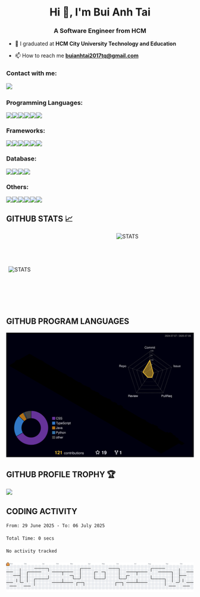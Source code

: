 <h1 align="center">Hi 👋, I'm Bui Anh Tai</h1>
<h3 align="center">A Software Engineer from HCM</h3>

- 🔭 I graduated at **HCM City University Technology and Education**

- 📫 How to reach me **buianhtai2017tq@gmail.com**

<h3 align="left">Contact with me: </h3>
<a href="https://www.facebook.com/profile.php?id=100012248492430" target="_blank"> <img src="https://img.shields.io/badge/Facebook-%231877F2.svg?style=for-the-badge&logo=Facebook&logoColor=white"> </a>


<h3 align="left">Programming Languages: </h3>
<div style="display: flex;">
  <img src="https://img.shields.io/badge/Java-%23ED8B00.svg?logo=openjdk&logoColor=white">
  <img src="https://img.shields.io/badge/JavaScript-F7DF1E?logo=javascript&logoColor=000">
  <img src="https://img.shields.io/badge/TypeScript-3178C6?logo=typescript&logoColor=fff">
  <img src="https://img.shields.io/badge/Python-3776AB?logo=python&logoColor=fff">
  <img src="https://img.shields.io/badge/php-%23777BB4.svg?&logo=php&logoColor=white">
  <img src="https://custom-icon-badges.demolab.com/badge/C%23-%23239120.svg?logo=cshrp&logoColor=white">
</div>

<h3 align="left">Frameworks: </h3>
<div style="display: flex;">
  <img src="https://img.shields.io/badge/Spring%20Boot-6DB33F?logo=springboot&logoColor=fff">
  <img src="https://img.shields.io/badge/React-%2320232a.svg?logo=react&logoColor=%2361DAFB">
  <img src="https://img.shields.io/badge/Angular-%23DD0031.svg?logo=angular&logoColor=white">
  <img src="https://img.shields.io/badge/Laravel-%23FF2D20.svg?logo=laravel&logoColor=white">
  <img src="https://img.shields.io/badge/Django-%23092E20.svg?logo=django&logoColor=white">
  <img src="https://img.shields.io/badge/FastAPI-009485.svg?logo=fastapi&logoColor=white">
 </div>

<h3 align="left">Database: </h3>
<div style="display: flex;">
  <img src="https://img.shields.io/badge/Postgres-%23316192.svg?logo=postgresql&logoColor=white">
  <img src="https://img.shields.io/badge/MySQL-4479A1?logo=mysql&logoColor=fff">
  <img src="https://custom-icon-badges.demolab.com/badge/Oracle-F80000?logo=oracle&logoColor=fff">
  <img src="https://img.shields.io/badge/MongoDB-%234ea94b.svg?logo=mongodb&logoColor=white">
 </div>

<h3 align="left">Others: </h3>
<div style="display: flex;">
  <img src="https://img.shields.io/badge/Docker-2496ED?logo=docker&logoColor=fff">
  <img src="https://img.shields.io/badge/Jenkins-D24939?logo=jenkins&logoColor=white">
  <img src="https://img.shields.io/badge/Git-F05032?logo=git&logoColor=fff">
  <img src="https://img.shields.io/badge/Jira-0052CC?logo=jira&logoColor=fff">
  <img src="https://img.shields.io/badge/Confluence-172B4D?logo=confluence&logoColor=fff">
  <img src="https://img.shields.io/badge/Slack-4A154B?logo=slack&logoColor=fff">
</div>

## GITHUB STATS 📈
<p style="width: 100%; display: flex; justify-content: space-around; align-items: center; flex-direction: row;">
<img style="width: 55%" src="https://github-readme-stats-sigma-five.vercel.app/api?username=buianhtai1205&show_icons=true&hide_border=true&theme=radical" alt="STATS" />
<img style="width: 40%; height: 195px;" src="https://github-readme-stats-sigma-five.vercel.app/api/top-langs/?username=buianhtai1205&&layout=compact&langs_count=6&theme=highcontrast&hide_border=true"  alt="STATS" />
</p>

## GITHUB PROGRAM LANGUAGES

<img src="./profile-3d-contrib/profile-night-rainbow.svg" alt=""/>

## GITHUB PROFILE TROPHY 🏆
<p>
  <img src="https://github-profile-trophy.vercel.app/?username=buianhtai1205&margin-w=25&margin-h=25&column=7&theme=darkhub" />    
</p>

## CODING ACTIVITY
<!-- <p>
  <img src="https://github-readme-stats.vercel.app/api/wakatime?username=buianhtai1205&layout=compact&theme=chartreuse-dark&hide_border=true" />
</p> -->
<!--START_SECTION:waka-->

```txt
From: 29 June 2025 - To: 06 July 2025

Total Time: 0 secs

No activity tracked
```

<!--END_SECTION:waka-->

###

<picture>
  <source media="(prefers-color-scheme: dark)" srcset="https://raw.githubusercontent.com/buianhtai1205/buianhtai1205/output/pacman-contribution-graph-dark.svg">
  <source media="(prefers-color-scheme: light)" srcset="https://raw.githubusercontent.com/buianhtai1205/buianhtai1205/output/pacman-contribution-graph.svg">
  <img alt="pacman contribution graph" src="https://raw.githubusercontent.com/buianhtai1205/buianhtai1205/output/pacman-contribution-graph.svg">
</picture>

